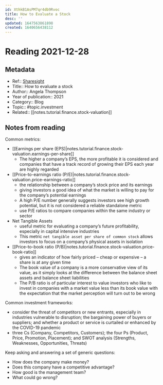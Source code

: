 ```yaml
---
id: XthkB1AsPM7qr4db9Rvoc
title: How to Evaluate a Stock
desc: ''
updated: 1647563861898
created: 1640656438112
---
```

# Reading 2021-12-28

## Metadata

- Ref:: [Sharesight](https://www.sharesight.com/blog/how-to-evaluate-a-stock/)
- Title:: How to evaluate a stock
- Author:: Angela Thompson
- Year of publication:: 2021
- Category:: Blog
- Topic:: #topic.investment
- Related:: [[notes.tutorial.finance.stock-valuation]]

## Notes from reading

Common metrics:
- [[Earnings per share (EPS)|notes.tutorial.finance.stock-valuation.earnings-per-share]]
    - The higher a company’s EPS, the more profitable it is considered and companies that have a track record of growing their EPS each year are highly regarded
- [[Price-to-earnings ratio (P/E)|notes.tutorial.finance.stock-valuation.price-earnings-ratio]]
    - the relationship between a company’s stock price and its earnings
    - giving investors a good idea of what the market is willing to pay for the company’s potential earnings
    - A high P/E number generally suggests investors see high growth potential, but it is not considered a reliable standalone metric
    - use P/E ratios to compare companies within the same industry or sector
- Net Tangible Assets
    - useful metric for evaluating a company’s future profitability, especially in capital intensive industries
    - This metric `net tangible asset per share of common stock` allows investors to focus on a company’s physical assets in isolation
- [[Price-to-book ratio (P/B)|notes.tutorial.finance.stock-valuation.price-book-ratio]]
    - gives an indicator of how fairly priced – cheap or expensive – a share is at any given time
    - The book value of a company is a more conservative view of its value, as it simply looks at the difference between the balance sheet assets and balance sheet liabilities
    - The P/B ratio is of particular interest to value investors who like to invest in companies with a market value less than its book value with the expectation that the market perception will turn out to be wrong

Common investment frameworks:
- consider the threat of competitors or new entrants, especially in industries vulnerable to disruption; the bargaining power of buyers or suppliers; and whether a product or service is curtailed or enhanced by the COVID-19 pandemic
-  three Cs (Company, Competitors, Customers); the four Ps (Product, Price, Promotion, Placement); and SWOT analysis (Strengths, Weaknesses, Opportunities, Threats)

Keep asking and answering a set of generic questions:
- How does the company make money?
- Does this company have a competitive advantage?
- How good is the management team?
- What could go wrong?
